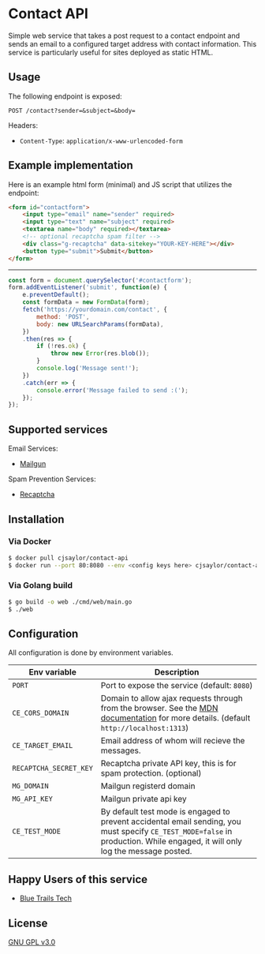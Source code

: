 # Contact API

Simple web service that takes a post request to a contact endpoint and sends an email to a configured target address with contact information. This service is particularly useful for sites deployed as static HTML.

## Usage

The following endpoint is exposed:

```
POST /contact?sender=&subject=&body=
```

Headers:
* `Content-Type`: `application/x-www-urlencoded-form`


## Example implementation

Here is an example html form (minimal) and JS script that utilizes the endpoint:

```html
<form id="contactform">
	<input type="email" name="sender" required>
	<input type="text" name="subject" required>
	<textarea name="body" required></textarea>
	<!-- optional recaptcha spam filter -->
	<div class="g-recaptcha" data-sitekey="YOUR-KEY-HERE"></div>
	<button type="submit">Submit</button>
</form>
```

---

```js
const form = document.querySelector('#contactform');
form.addEventListener('submit', function(e) {
	e.preventDefault();
	const formData = new FormData(form);
	fetch('https://yourdomain.com/contact', {
		method: 'POST',
		body: new URLSearchParams(formData),
	})
	.then(res => {
		if (!res.ok) {
			throw new Error(res.blob());
		}
		console.log('Message sent!');
	})
	.catch(err => {
		console.error('Message failed to send :(');
	});
});
```

## Supported services

Email Services:

* [Mailgun](https://www.mailgun.com)

Spam Prevention Services:

* [Recaptcha](https://www.google.com/recaptcha/)

## Installation

### Via Docker

```bash
$ docker pull cjsaylor/contact-api
$ docker run --port 80:8080 --env <config keys here> cjsaylor/contact-api
```

### Via Golang build

```bash
$ go build -o web ./cmd/web/main.go
$ ./web
```

## Configuration

All configuration is done by environment variables.

| Env variable | Description
| --- | ---
| `PORT` | Port to expose the service (default: `8080`)
| `CE_CORS_DOMAIN` | Domain to allow ajax requests through from the browser. See the [MDN documentation](https://developer.mozilla.org/en-US/docs/Web/HTTP/CORS) for more details. (default `http://localhost:1313`)
| `CE_TARGET_EMAIL` | Email address of whom will recieve the messages.
| `RECAPTCHA_SECRET_KEY` | Recaptcha private API key, this is for spam protection. (optional)
| `MG_DOMAIN` | Mailgun registerd domain
| `MG_API_KEY` | Mailgun private api key
| `CE_TEST_MODE` | By default test mode is engaged to prevent accidental email sending, you must specify `CE_TEST_MODE=false` in production. While engaged, it will only log the message posted.

## Happy Users of this service

* [Blue Trails Tech](https://www.bluetrailstech.com)

## License

[GNU GPL v3.0](license.md)